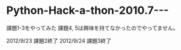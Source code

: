 Python-Hack-a-thon-2010.7---
============================

課題1-3をやってみた
課題4, 5は興味を持てなかったのでやってません。

2012/9/23 課題2終了
2012/9/24 課題3終了

